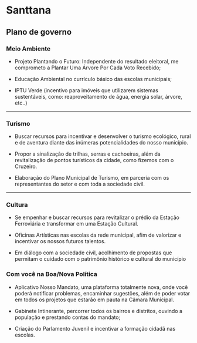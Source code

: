 # Santtana

## Plano de governo

### Meio Ambiente
* Projeto Plantando o Futuro: Independente do resultado eleitoral, me comprometo a Plantar Uma Árvore Por Cada Voto Recebido;

* Educação Ambiental no currículo básico das escolas municipais;

* IPTU Verde (incentivo para imóveis que utilizarem sistemas sustentáveis, como: reaproveitamento de água, energia solar, árvore, etc..)
 
--- 

### Turismo
* Buscar recursos para incentivar e desenvolver o turismo ecológico, rural e de aventura diante das inúmeras potencialidades do nosso município. 

* Propor a sinalização de trilhas, serras e cachoeiras, além da revitalização de pontos turísticos da cidade, como fizemos com o Cruzeiro.

* Elaboração do Plano Municipal de Turismo, em parceria com os representantes do setor e com toda a sociedade civil.

---

### Cultura
* Se empenhar e buscar recursos para revitalizar o prédio da Estação Ferroviária  e transformar em uma Estação Cultural.

* Oficinas Artísticas nas escolas da rede municipal, afim de valorizar e incentivar os nossos futuros talentos.

* Em diálogo com a sociedade civil, acolhimento de propostas que permitam o cuidado com o patrimônio histórico e cultural do município

### Com você na Boa/Nova Política
* Aplicativo Nosso Mandato, uma plataforma totalmente nova, onde você poderá notificar problemas, encaminhar sugestões, além de poder votar em todos os projetos que estarão em pauta na Câmara Municipal.

* Gabinete Intinerante, percorrer todos os bairros e distritos, ouvindo a população e prestando contas do mandato;

* Criação do Parlamento Juvenil e incentivar a formação cidadã nas escolas.